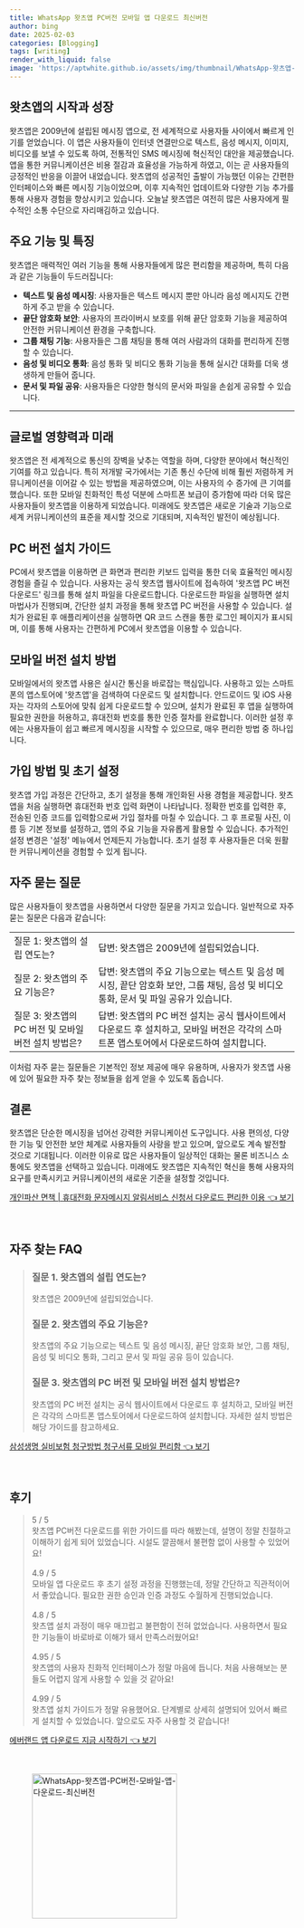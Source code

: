 ```yaml
---
title: WhatsApp 왓츠앱 PC버전 모바일 앱 다운로드 최신버전
author: bing
date: 2025-02-03
categories: [Blogging]
tags: [writing]
render_with_liquid: false
image: 'https://aptwhite.github.io/assets/img/thumbnail/WhatsApp-왓츠앱-PC버전-모바일-앱-다운로드-최신버전.webp'
---
```



<h2 id='왓츠앱의 시작과 성장'>왓츠앱의 시작과 성장</h2>

<p>왓츠앱은 2009년에 설립된 메시징 앱으로, 전 세계적으로 사용자들 사이에서 빠르게 인기를 얻었습니다. 이 앱은 사용자들이 인터넷 연결만으로 텍스트, 음성 메시지, 이미지, 비디오를 보낼 수 있도록 하여, 전통적인 SMS 메시징에 혁신적인 대안을 제공했습니다. 앱을 통한 커뮤니케이션은 비용 절감과 효율성을 가능하게 하였고, 이는 곧 사용자들의 긍정적인 반응을 이끌어 내었습니다. 왓츠앱의 성공적인 출발이 가능했던 이유는 간편한 인터페이스와 빠른 메시징 기능이었으며, 이후 지속적인 업데이트와 다양한 기능 추가를 통해 사용자 경험을 향상시키고 있습니다. 오늘날 왓츠앱은 여전히 많은 사용자에게 필수적인 소통 수단으로 자리매김하고 있습니다.</p>

<h2 id='주요 기능 및 특징'>주요 기능 및 특징</h2>

<p>왓츠앱은 매력적인 여러 기능을 통해 사용자들에게 많은 편리함을 제공하며, 특히 다음과 같은 기능들이 두드러집니다:</p>

<ul>
    <li><b>텍스트 및 음성 메시징</b>: 사용자들은 텍스트 메시지 뿐만 아니라 음성 메시지도 간편하게 주고 받을 수 있습니다.</li>
    <li><b>끝단 암호화 보안</b>: 사용자의 프라이버시 보호를 위해 끝단 암호화 기능을 제공하여 안전한 커뮤니케이션 환경을 구축합니다.</li>
    <li><b>그룹 채팅 기능</b>: 사용자들은 그룹 채팅을 통해 여러 사람과의 대화를 편리하게 진행할 수 있습니다.</li>
    <li><b>음성 및 비디오 통화</b>: 음성 통화 및 비디오 통화 기능을 통해 실시간 대화를 더욱 생생하게 만들어 줍니다.</li>
    <li><b>문서 및 파일 공유</b>: 사용자들은 다양한 형식의 문서와 파일을 손쉽게 공유할 수 있습니다.</li>
</ul>

<hr />

<h2 id='글로벌 영향력과 미래'>글로벌 영향력과 미래</h2>

<p>왓츠앱은 전 세계적으로 통신의 장벽을 낮추는 역할을 하며, 다양한 분야에서 혁신적인 기여를 하고 있습니다. 특히 저개발 국가에서는 기존 통신 수단에 비해 훨씬 저렴하게 커뮤니케이션을 이어갈 수 있는 방법을 제공하였으며, 이는 사용자의 수 증가에 큰 기여를 했습니다. 또한 모바일 친화적인 특성 덕분에 스마트폰 보급이 증가함에 따라 더욱 많은 사용자들이 왓츠앱을 이용하게 되었습니다. 미래에도 왓츠앱은 새로운 기술과 기능으로 세계 커뮤니케이션의 표준을 제시할 것으로 기대되며, 지속적인 발전이 예상됩니다.</p>

<h2 id='PC 버전 설치 가이드'>PC 버전 설치 가이드</h2>

<p>PC에서 왓츠앱을 이용하면 큰 화면과 편리한 키보드 입력을 통한 더욱 효율적인 메시징 경험을 즐길 수 있습니다. 사용자는 공식 왓츠앱 웹사이트에 접속하여 '왓츠앱 PC 버전 다운로드' 링크를 통해 설치 파일을 다운로드합니다. 다운로드한 파일을 실행하면 설치 마법사가 진행되며, 간단한 설치 과정을 통해 왓츠앱 PC 버전을 사용할 수 있습니다. 설치가 완료된 후 애플리케이션을 실행하면 QR 코드 스캔을 통한 로그인 페이지가 표시되며, 이를 통해 사용자는 간편하게 PC에서 왓츠앱을 이용할 수 있습니다.</p>

<h2 id='모바일 버전 설치 방법'>모바일 버전 설치 방법</h2>

<p>모바일에서의 왓츠앱 사용은 실시간 통신을 바로잡는 핵심입니다. 사용하고 있는 스마트폰의 앱스토어에 '왓츠앱'을 검색하여 다운로드 및 설치합니다. 안드로이드 및 iOS 사용자는 각자의 스토어에 맞춰 쉽게 다운로드할 수 있으며, 설치가 완료된 후 앱을 실행하여 필요한 권한을 허용하고, 휴대전화 번호를 통한 인증 절차를 완료합니다. 이러한 설정 후에는 사용자들이 쉽고 빠르게 메시징을 시작할 수 있으므로, 매우 편리한 방법 중 하나입니다.</p>

<h2 id='가입 방법 및 초기 설정'>가입 방법 및 초기 설정</h2>

<p>왓츠앱 가입 과정은 간단하고, 초기 설정을 통해 개인화된 사용 경험을 제공합니다. 왓츠앱을 처음 실행하면 휴대전화 번호 입력 화면이 나타납니다. 정확한 번호를 입력한 후, 전송된 인증 코드를 입력함으로써 가입 절차를 마칠 수 있습니다. 그 후 프로필 사진, 이름 등 기본 정보를 설정하고, 앱의 주요 기능을 자유롭게 활용할 수 있습니다. 추가적인 설정 변경은 '설정' 메뉴에서 언제든지 가능합니다. 초기 설정 후 사용자들은 더욱 원활한 커뮤니케이션을 경험할 수 있게 됩니다.</p>

<h2 id='자주 묻는 질문'>자주 묻는 질문</h2>

<p>많은 사용자들이 왓츠앱을 사용하면서 다양한 질문을 가지고 있습니다. 일반적으로 자주 묻는 질문은 다음과 같습니다:</p>

<table>
    <tr>
        <td>질문 1: 왓츠앱의 설립 연도는?</td>
        <td>답변: 왓츠앱은 2009년에 설립되었습니다.</td>
    </tr>
    <tr>
        <td>질문 2: 왓츠앱의 주요 기능은?</td>
        <td>답변: 왓츠앱의 주요 기능으로는 텍스트 및 음성 메시징, 끝단 암호화 보안, 그룹 채팅, 음성 및 비디오 통화, 문서 및 파일 공유가 있습니다.</td>
    </tr>
    <tr>
        <td>질문 3: 왓츠앱의 PC 버전 및 모바일 버전 설치 방법은?</td>
        <td>답변: 왓츠앱의 PC 버전 설치는 공식 웹사이트에서 다운로드 후 설치하고, 모바일 버전은 각각의 스마트폰 앱스토어에서 다운로드하여 설치합니다.</td>
    </tr>
</table>

<p>이처럼 자주 묻는 질문들은 기본적인 정보 제공에 매우 유용하며, 사용자가 왓츠앱 사용에 있어 필요한 자주 찾는 정보들을 쉽게 얻을 수 있도록 돕습니다.</p>

<h2 id='결론'>결론</h2>

<p>왓츠앱은 단순한 메시징을 넘어선 강력한 커뮤니케이션 도구입니다. 사용 편의성, 다양한 기능 및 안전한 보안 체계로 사용자들의 사랑을 받고 있으며, 앞으로도 계속 발전할 것으로 기대됩니다. 이러한 이유로 많은 사용자들이 일상적인 대화는 물론 비즈니스 소통에도 왓츠앱을 선택하고 있습니다. 미래에도 왓츠앱은 지속적인 혁신을 통해 사용자의 요구를 만족시키고 커뮤니케이션의 새로운 기준을 설정할 것입니다.</p>


<p><a class="click-button" title="개인파산 면책 | 휴대전화 문자메시지 알림서비스 신청서 다운로드 편리한 이용" href="https://aptwhite.github.io/posts/%EA%B0%9C%EC%9D%B8%ED%8C%8C%EC%82%B0-%EB%A9%B4%EC%B1%85-%ED%9C%B4%EB%8C%80%EC%A0%84%ED%99%94-%EB%AC%B8%EC%9E%90%EB%A9%94%EC%8B%9C%EC%A7%80-%EC%95%8C%EB%A6%BC%EC%84%9C%EB%B9%84%EC%8A%A4-%EC%8B%A0%EC%B2%AD%EC%84%9C-%EB%8B%A4%EC%9A%B4%EB%A1%9C%EB%93%9C-%ED%8E%B8%EB%A6%AC%ED%95%9C-%EC%9D%B4%EC%9A%A9/" rel="dofollow">개인파산 면책 | 휴대전화 문자메시지 알림서비스 신청서 다운로드 편리한 이용 👈 보기</a></p><br>
<h2 id='자주_찾는_FAQ'>자주 찾는 FAQ</h2>
<div itemscope="" itemtype="https://schema.org/FAQPage"> 
<blockquote> 
<div itemscope="" itemprop="mainEntity" itemtype="https://schema.org/Question"> 
<h3 itemprop="name">질문 1. 왓츠앱의 설립 연도는?</h3> 
<div itemscope="" itemprop="acceptedAnswer" itemtype="https://schema.org/Answer"> 
<span itemprop="text"> 
<p>왓츠앱은 2009년에 설립되었습니다.</p> 
</span> 
</div> 
</div> 
<div itemscope="" itemprop="mainEntity" itemtype="https://schema.org/Question"> 
<h3 itemprop="name">질문 2. 왓츠앱의 주요 기능은?</h3> 
<div itemscope="" itemprop="acceptedAnswer" itemtype="https://schema.org/Answer"> 
<span itemprop="text"> 
<p>왓츠앱의 주요 기능으로는 텍스트 및 음성 메시징, 끝단 암호화 보안, 그룹 채팅, 음성 및 비디오 통화, 그리고 문서 및 파일 공유 등이 있습니다.</p> 
</span> 
</div> 
</div> 
<div itemscope="" itemprop="mainEntity" itemtype="https://schema.org/Question"> 
<h3 itemprop="name">질문 3. 왓츠앱의 PC 버전 및 모바일 버전 설치 방법은?</h3> 
<div itemscope="" itemprop="acceptedAnswer" itemtype="https://schema.org/Answer"> 
<span itemprop="text"> 
<p>왓츠앱의 PC 버전 설치는 공식 웹사이트에서 다운로드 후 설치하고, 모바일 버전은 각각의 스마트폰 앱스토어에서 다운로드하여 설치합니다. 자세한 설치 방법은 해당 가이드를 참고하세요.</p> 
</span> 
</div> 
</div> 
</blockquote> 
</div>
<p><a class="click-button" title="삼성생명 실비보험 청구방법 청구서류 모바일 편리함" href="https://aptwhite.github.io/posts/%EC%82%BC%EC%84%B1%EC%83%9D%EB%AA%85-%EC%8B%A4%EB%B9%84%EB%B3%B4%ED%97%98-%EC%B2%AD%EA%B5%AC%EB%B0%A9%EB%B2%95-%EC%B2%AD%EA%B5%AC%EC%84%9C%EB%A5%98-%EB%AA%A8%EB%B0%94%EC%9D%BC-%ED%8E%B8%EB%A6%AC%ED%95%A8/" rel="dofollow">삼성생명 실비보험 청구방법 청구서류 모바일 편리함 👈 보기</a></p><br>
<h2 id='후기'>후기</h2>
<div itemscope itemtype="https://schema.org/Product">
  <blockquote>
  <div itemprop="review" itemscope itemtype="https://schema.org/Review">
      <div itemprop="reviewRating" itemscope itemtype="https://schema.org/Rating"> <span itemprop="ratingValue">5</span> / <span itemprop="bestRating">5</span> </div>
      <span itemprop="reviewBody">왓츠앱 PC버전 다운로드를 위한 가이드를 따라 해봤는데, 설명이 정말 친절하고 이해하기 쉽게 되어 있었습니다. 시설도 깔끔해서 불편함 없이 사용할 수 있었어요!</span>
  </div>
  <br>
  <div itemprop="review" itemscope itemtype="https://schema.org/Review">
      <div itemprop="reviewRating" itemscope itemtype="https://schema.org/Rating"> <span itemprop="ratingValue">4.9</span> / <span itemprop="bestRating">5</span> </div>
      <span itemprop="reviewBody">모바일 앱 다운로드 후 초기 설정 과정을 진행했는데, 정말 간단하고 직관적이어서 좋았습니다. 필요한 권한 승인과 인증 과정도 수월하게 진행되었습니다.</span>
  </div>
  <br>
  <div itemprop="review" itemscope itemtype="https://schema.org/Review">
      <div itemprop="reviewRating" itemscope itemtype="https://schema.org/Rating"> <span itemprop="ratingValue">4.8</span> / <span itemprop="bestRating">5</span> </div>
      <span itemprop="reviewBody">왓츠앱 설치 과정이 매우 매끄럽고 불편함이 전혀 없었습니다. 사용하면서 필요한 기능들이 바로바로 이해가 돼서 만족스러웠어요!</span>
  </div>
  <br>
  <div itemprop="review" itemscope itemtype="https://schema.org/Review">
      <div itemprop="reviewRating" itemscope itemtype="https://schema.org/Rating"> <span itemprop="ratingValue">4.95</span> / <span itemprop="bestRating">5</span> </div>
      <span itemprop="reviewBody">왓츠앱의 사용자 친화적 인터페이스가 정말 마음에 듭니다. 처음 사용해보는 분들도 어렵지 않게 사용할 수 있을 것 같아요!</span>
  </div>
  <br>
  <div itemprop="review" itemscope itemtype="https://schema.org/Review">
      <div itemprop="reviewRating" itemscope itemtype="https://schema.org/Rating"> <span itemprop="ratingValue">4.99</span> / <span itemprop="bestRating">5</span> </div>
      <span itemprop="reviewBody">왓츠앱 설치 가이드가 정말 유용했어요. 단계별로 상세히 설명되어 있어서 빠르게 설치할 수 있었습니다. 앞으로도 자주 사용할 것 같습니다!</span>
  </div>
  </blockquote>
</div>
<p><a class="click-button" title="에버랜드 앱 다운로드 지금 시작하기" href="https://aptwhite.github.io/posts/%EC%97%90%EB%B2%84%EB%9E%9C%EB%93%9C-%EC%95%B1-%EB%8B%A4%EC%9A%B4%EB%A1%9C%EB%93%9C-%EC%A7%80%EA%B8%88-%EC%8B%9C%EC%9E%91%ED%95%98%EA%B8%B0/" rel="dofollow">에버랜드 앱 다운로드 지금 시작하기 👈 보기</a></p><br>
<figure class="image"><img src="https://aptwhite.github.io/assets/img/thumbnail/WhatsApp-왓츠앱-PC버전-모바일-앱-다운로드-최신버전.webp" alt="WhatsApp-왓츠앱-PC버전-모바일-앱-다운로드-최신버전" width="256" height="256"></figure>